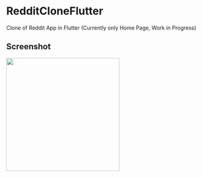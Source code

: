 # RedditCloneFlutter

Clone of Reddit App in Flutter (Currently only Home Page, Work in Progress)

## Screenshot

<img src="https://i.imgur.com/ZeU6xgM.png" width="300" />
